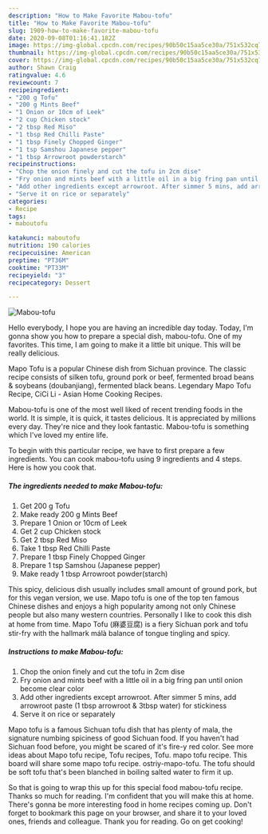 ```yaml
---
description: "How to Make Favorite Mabou-tofu"
title: "How to Make Favorite Mabou-tofu"
slug: 1909-how-to-make-favorite-mabou-tofu
date: 2020-09-08T01:16:41.182Z
image: https://img-global.cpcdn.com/recipes/90b50c15aa5ce30a/751x532cq70/mabou-tofu-recipe-main-photo.jpg
thumbnail: https://img-global.cpcdn.com/recipes/90b50c15aa5ce30a/751x532cq70/mabou-tofu-recipe-main-photo.jpg
cover: https://img-global.cpcdn.com/recipes/90b50c15aa5ce30a/751x532cq70/mabou-tofu-recipe-main-photo.jpg
author: Shawn Craig
ratingvalue: 4.6
reviewcount: 7
recipeingredient:
- "200 g Tofu"
- "200 g Mints Beef"
- "1 Onion or 10cm of Leek"
- "2 cup Chicken stock"
- "2 tbsp Red Miso"
- "1 tbsp Red Chilli Paste"
- "1 tbsp Finely Chopped Ginger"
- "1 tsp Samshou Japanese pepper"
- "1 tbsp Arrowroot powderstarch"
recipeinstructions:
- "Chop the onion finely and cut the tofu in 2cm dise"
- "Fry onion and mints beef with a little oil in a big fring pan until onion become clear color"
- "Add other ingredients except arrowroot. After simmer 5 mins, add arrowroot paste (1 tbsp arrowroot &amp; 3tbsp water) for stickiness"
- "Serve it on rice or separately"
categories:
- Recipe
tags:
- maboutofu

katakunci: maboutofu 
nutrition: 190 calories
recipecuisine: American
preptime: "PT36M"
cooktime: "PT33M"
recipeyield: "3"
recipecategory: Dessert

---
```



![Mabou-tofu](https://img-global.cpcdn.com/recipes/90b50c15aa5ce30a/751x532cq70/mabou-tofu-recipe-main-photo.jpg)

Hello everybody, I hope you are having an incredible day today. Today, I'm gonna show you how to prepare a special dish, mabou-tofu. One of my favorites. This time, I am going to make it a little bit unique. This will be really delicious.

Mapo Tofu is a popular Chinese dish from Sichuan province. The classic recipe consists of silken tofu, ground pork or beef, fermented broad beans &amp; soybeans (doubanjiang), fermented black beans. Legendary Mapo Tofu Recipe, CiCi Li - Asian Home Cooking Recipes.

Mabou-tofu is one of the most well liked of recent trending foods in the world. It is simple, it is quick, it tastes delicious. It is appreciated by millions every day. They're nice and they look fantastic. Mabou-tofu is something which I've loved my entire life.


To begin with this particular recipe, we have to first prepare a few ingredients. You can cook mabou-tofu using 9 ingredients and 4 steps. Here is how you cook that.

<!--inarticleads1-->

##### The ingredients needed to make Mabou-tofu:

1. Get 200 g Tofu
1. Make ready 200 g Mints Beef
1. Prepare 1 Onion or 10cm of Leek
1. Get 2 cup Chicken stock
1. Get 2 tbsp Red Miso
1. Take 1 tbsp Red Chilli Paste
1. Prepare 1 tbsp Finely Chopped Ginger
1. Prepare 1 tsp Samshou (Japanese pepper)
1. Make ready 1 tbsp Arrowroot powder(starch)


This spicy, delicious dish usually includes small amount of ground pork, but for this vegan version, we use. Mapo tofu is one of the top ten famous Chinese dishes and enjoys a high popularity among not only Chinese people but also many western countries. Personally I like to cook this dish at home from time. Mapo Tofu (麻婆豆腐) is a fiery Sichuan pork and tofu stir-fry with the hallmark málà balance of tongue tingling and spicy. 

<!--inarticleads2-->

##### Instructions to make Mabou-tofu:

1. Chop the onion finely and cut the tofu in 2cm dise
1. Fry onion and mints beef with a little oil in a big fring pan until onion become clear color
1. Add other ingredients except arrowroot. After simmer 5 mins, add arrowroot paste (1 tbsp arrowroot &amp; 3tbsp water) for stickiness
1. Serve it on rice or separately


Mapo tofu is a famous Sichuan tofu dish that has plenty of mala, the signature numbing spiciness of good Sichuan food. If you haven&#39;t had Sichuan food before, you might be scared of it&#39;s fire-y red color. See more ideas about Mapo tofu recipe, Tofu recipes, Tofu. mapo tofu recipe. This board will share some mapo tofu recipe. ostriy-mapo-tofu. The tofu should be soft tofu that&#39;s been blanched in boiling salted water to firm it up. 

So that is going to wrap this up for this special food mabou-tofu recipe. Thanks so much for reading. I'm confident that you will make this at home. There's gonna be more interesting food in home recipes coming up. Don't forget to bookmark this page on your browser, and share it to your loved ones, friends and colleague. Thank you for reading. Go on get cooking!
